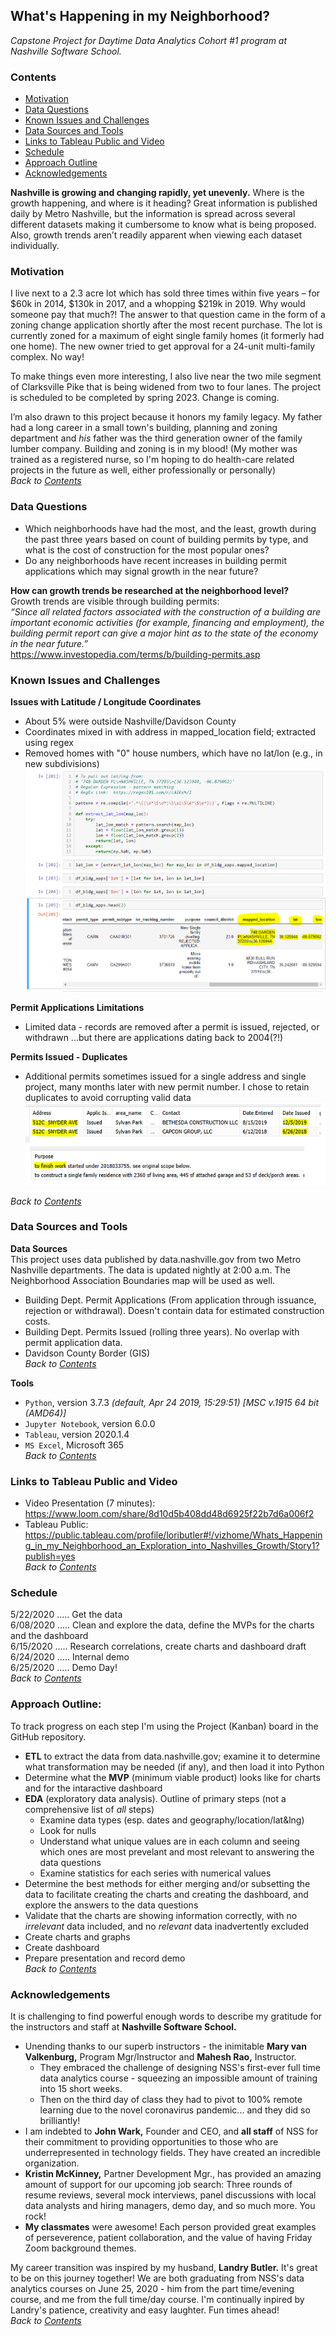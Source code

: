 ## **What's Happening in my Neighborhood?**
*Capstone Project for Daytime Data Analytics Cohort #1 program at Nashville Software School.* 

### **Contents**  
- [Motivation](#Motivation)
- [Data Questions](#Data-Questions)
- [Known Issues and Challenges](#Known-Issues-and-Challenges)
- [Data Sources and Tools](#Data-Sources-and-Tools)
- [Links to Tableau Public and Video](#Links-to-Tableau-Public-and-Video)
- [Schedule](#Schedule)
- [Approach Outline](#Approach-Outline)
- [Acknowledgements](#Acknowledgements)

**Nashville is growing and changing rapidly, yet unevenly.** Where is the growth happening, and where is it heading? Great information is published daily by Metro Nashville, but the information is spread across several different datasets making it cumbersome to know what is being proposed. Also, growth trends aren’t readily apparent when viewing each dataset individually.  

### **Motivation**   
I live next to a 2.3 acre lot which has sold three times within five years – for $60k in 2014, $130k in 2017, and a whopping $219k in 2019. Why would someone pay that much?! The answer to that question came in the form of a zoning change application shortly after the most recent purchase. The lot is currently zoned for a maximum of eight single family homes (it formerly had one home). The new owner tried to get approval for a 24-unit multi-family complex. No way!   

To make things even more interesting, I also live near the two mile segment of Clarksville Pike that is being widened from two to four lanes. The project is scheduled to be completed by spring 2023. Change is coming.

I’m also drawn to this project because it honors my family legacy. My father had a long career in a small town's building, planning and zoning department and *his* father was the third generation owner of the family lumber company. Building and zoning is in my blood!  (My mother was trained as a registered nurse, so I'm hoping to do health-care related projects in the future as well, either professionally or personally)   
*Back to [Contents](#Contents)*


### **Data Questions**  
- Which neighborhoods have had the most, and the least, growth during the past three years based on count of building permits by type, and what is the cost of construction for the most popular ones?  
- Do any neighborhoods have recent increases in building permit applications which may signal growth in the near future?   
   

**How can growth trends be researched at the neighborhood level?**   
Growth trends are visible through building permits:  
*“Since all related factors associated with the construction of a building are important economic activities (for example, financing and employment), the building permit report can give a major hint as to the state of the economy in the near future.”*  
 https://www.investopedia.com/terms/b/building-permits.asp 


### **Known Issues and Challenges**   
**Issues with Latitude / Longitude Coordinates** 
- About 5% were outside Nashville/Davidson County  
- Coordinates mixed in with address in mapped_location field; extracted using regex  
- Removed homes with "0" house numbers, which have no lat/lon (e.g., in new subdivisions)
![Regex code](./assets/regex_code.PNG)


**Permit Applications Limitations**
- Limited data - records are removed after a permit is issued, rejected, or withdrawn ...but there are applications dating back to 2004(?!)

**Permits Issued - Duplicates**  
- Additional permits sometimes issued for a single address and single project, many months later with new permit number. I chose to retain duplicates to avoid corrupting valid data
![Duplicate Example](./assets/duplicate_example.PNG)

    
*Back to [Contents](#Contents)*

### **Data Sources and Tools**   
**Data Sources**   
This project uses data published by data.nashville.gov from two Metro Nashville departments. The data is updated nightly at 2:00 a.m. The Neighborhood Association Boundaries map will be used as well.    
- Building Dept. Permit Applications (From application through issuance, rejection or withdrawal). Doesn't contain data for estimated construction costs.
- Building Dept. Permits Issued (rolling three years). No overlap with permit application data.
- Davidson County  Border (GIS)     
*Back to [Contents](#Contents)*

**Tools**
- `Python`, version 3.7.3 *(default, Apr 24 2019, 15:29:51) [MSC v.1915 64 bit (AMD64)]*   
- `Jupyter Notebook`, version 6.0.0   
- `Tableau`, version 2020.1.4
- `MS Excel`, Microsoft 365       
*Back to [Contents](#Contents)*

### **Links to Tableau Public and Video**
- Video Presentation (7 minutes):  https://www.loom.com/share/8d10d5b408dd48d6925f22b7d6a006f2 
- Tableau Public: https://public.tableau.com/profile/loributler#!/vizhome/Whats_Happening_in_my_Neighborhood_an_Exploration_into_Nashvilles_Growth/Story1?publish=yes  
*Back to [Contents](#Contents)*

### **Schedule**
5/22/2020 ..... Get the data   
6/08/2020 ..... Clean and explore the data, define the MVPs for the charts and the dashboard   
6/15/2020 ..... Research correlations, create charts and dashboard draft  
6/24/2020 ..... Internal demo  
6/25/2020 ..... Demo Day!     
*Back to [Contents](#Contents)*

### **Approach Outline:**    
To track progress on each step I'm using the Project (Kanban) board in the GitHub repository. 
- **ETL** to extract the data from data.nashville.gov; examine it to determine what transformation may be needed (if any), and then load it into Python
- Determine what the **MVP** (minimum viable product) looks like for charts and for the intaractive dashboard
- **EDA** (exploratory data analysis). Outline of primary steps (not a comprehensive list of *all* steps)  
    - Examine data types (esp. dates and geography/location/lat&lng)  
    - Look for nulls  
    - Understand what unique values are in each column and seeing which ones are most prevelant and most relevant to answering the data questions
    - Examine statistics for each series with numerical values  
- Determine the best methods for either merging and/or subsetting the data to facilitate creating the charts and creating the dashboard, and explore the answers to the data questions
- Validate that the charts are showing information correctly, with no *irrelevant* data included, and no *relevant* data inadvertently excluded
- Create charts and graphs
- Create dashboard
- Prepare presentation and record demo    
*Back to [Contents](#Contents)*


### **Acknowledgements**
It is challenging to find powerful enough words to describe my gratitude for the instructors and staff at  **Nashville Software School.** 
- Unending thanks to our superb instructors - the inimitable **Mary van Valkenburg,** Program Mgr/Instructor and **Mahesh Rao,** Instructor. 
    - They embraced the challenge of designing NSS's first-ever full time data analytics course - squeezing an impossible amount of training into 15 short weeks. 
    - Then on the third day of class they had to pivot to 100% remote learning due to the novel coronavirus pandemic... and they did so brilliantly! 
- I am indebted to **John Wark,** Founder and CEO, and **all staff** of NSS for their commitment to providing opportunities to those who are underrepresented in technology fields. They have created an incredible organization. 
- **Kristin McKinney,** Partner Development Mgr., has provided an amazing amount of support for our upcoming job search: Three rounds of resume reviews, several mock interviews, panel discussions with local data analysts and hiring managers, demo day, and so much more. You rock!
- **My classmates** were awesome! Each person provided great examples of perseverence, patient collaboration, and the value of having Friday Zoom background themes. 

My career transition was inspired by my husband, **Landry Butler.** It's great to be on this journey together! We are both graduating from NSS's data analytics courses on June 25, 2020 - him from the part time/evening course, and me from the full time/day course. I'm continually inpired by Landry's patience, creativity and easy laughter. Fun times ahead!    
*Back to [Contents](#Contents)*
